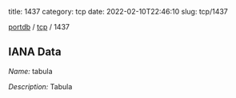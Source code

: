 title: 1437
category: tcp
date: 2022-02-10T22:46:10
slug: tcp/1437

[portdb](/) / [tcp](/category/tcp.html) / 1437


## IANA Data

_Name:_ tabula

_Description:_ Tabula

